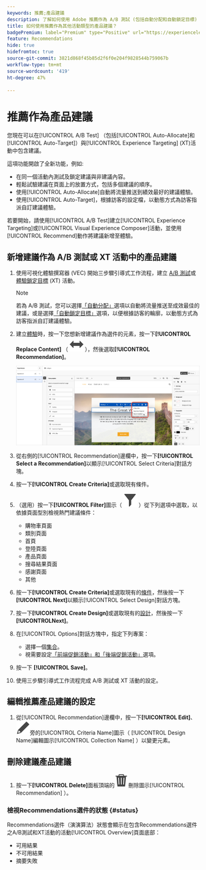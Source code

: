 ```yaml
---
keywords: 推薦;產品建議
description: 了解如何使用 Adobe 推薦作為 A/B 測試 (包括自動分配和自動鎖定目標) 以及體驗鎖定 (XT) 活動的產品建議。
title: 如何使用推薦作為其他活動類型的產品建議？
badgePremium: label="Premium" type="Positive" url="https://experienceleague.adobe.com/docs/target/using/introduction/intro.html?lang=zh-Hant#premium newtab=true" tooltip="檢視Target Premium包含的內容。"
feature: Recommendations
hide: true
hidefromtoc: true
source-git-commit: 3821d868f45b85d2f6f0e204f9828544b759067b
workflow-type: tm+mt
source-wordcount: '419'
ht-degree: 47%

---
```


# 推薦作為產品建議

您現在可以在[!UICONTROL A/B Test] （包括[!UICONTROL Auto-Allocate]和[!UICONTROL Auto-Target]）與[!UICONTROL Experience Targeting] (XT)活動中包含建議。

這項功能開啟了全新功能，例如:

* 在同一個活動內測試及鎖定建議與非建議內容。
* 輕鬆試驗建議在頁面上的放置方式，包括多個建議的順序。
* 使用[!UICONTROL Auto-Allocate]自動將流量推送到績效最好的建議體驗。
* 使用[!UICONTROL Auto-Target]，根據訪客的設定檔，以動態方式為訪客指派自訂建議體驗。

若要開始，請使用[!UICONTROL A/B Test]建立[!UICONTROL Experience Targeting]或[!UICONTROL Visual Experience Composer]活動，並使用[!UICONTROL Recommend]動作將建議新增至體驗。

## 新增建議作為 A/B 測試或 XT 活動中的產品建議

1. 使用可視化體驗撰寫器 (VEC) 開始三步驟引導式工作流程，建立 [A/B 測試](/help/main/c-activities/t-test-ab/t-test-create-ab/test-create-ab.md)或[體驗鎖定目標](/help/main/c-activities/t-experience-target/t-xt-create/xt-create.md) (XT) 活動。

   >[!NOTE]
   >
   >若為 A/B 測試，您可以選擇[「自動分配」](/help/main/c-activities/automated-traffic-allocation/automated-traffic-allocation.md)選項以自動將流量推送至成效最佳的建議，或是選擇[「自動鎖定目標」](/help/main/c-activities/auto-target/auto-target-to-optimize.md)選項，以便根據訪客的輪廓，以動態方式為訪客指派自訂建議體驗。

1. 建立[體驗](/help/main/c-experiences/c-visual-experience-composer/viztarget-options.md)時，按一下您想新增建議作為選件的元素，按一下&#x200B;**[!UICONTROL Replace Content]** （ ![取代內容圖示](/help/main/assets/icons/Switch.svg) ），然後選取&#x200B;**[!UICONTROL Recommendation]**。

   ![插入推薦作為產品建議](/help/main/c-recommendations/t-create-recs-activity/assets/recs-as-offer.png)

1. 從右側的[!UICONTROL Recommendation]邊欄中，按一下&#x200B;**[!UICONTROL Select a Recommendation]**&#x200B;以顯示[!UICONTROL Select Criteria]對話方塊。

1. 按一下&#x200B;**[!UICONTROL Create Criteria]**&#x200B;或選取現有條件。

1. （選用）按一下&#x200B;**[!UICONTROL Filter]**&#x200B;圖示（ ![篩選圖示](/help/main/assets/icons/Filter.svg) ）從下列選項中選取，以依據頁面型別檢視熱門建議條件：

   * 購物車頁面
   * 類別頁面
   * 首頁
   * 登陸頁面
   * 產品頁面
   * 搜尋結果頁面
   * 感謝頁面
   * 其他

1. 按一下&#x200B;**[!UICONTROL Create Criteria]**&#x200B;或選取現有的[條件](/help/main/c-recommendations/c-algorithms/algorithms.md)，然後按一下&#x200B;**[!UICONTROL Next]**&#x200B;以顯示[!UICONTROL Select Design]對話方塊。

1. 按一下&#x200B;**[!UICONTROL Create Design]**&#x200B;或選取現有的[設計](/help/main/c-recommendations/c-design-overview/design-overview.md)，然後按一下&#x200B;**[!UICONTROL &#x200B; Next]**。

1. 在[!UICONTROL Options]對話方塊中，指定下列專案：

   * 選擇一個[集合](/help/main/c-recommendations/c-products/collections.md)。
   * 視需要設定[「前端促銷活動」和「後端促銷活動」](/help/main/c-recommendations/t-create-recs-activity/adding-promotions.md)選項。

1. 按一下 **[!UICONTROL Save]**。
1. 使用三步驟引導式工作流程完成 A/B 測試或 XT 活動的設定。

## 編輯推薦產品建議的設定

1. 從[!UICONTROL Recommendation]邊欄中，按一下&#x200B;**[!UICONTROL Edit]**、![或](/help/main/assets/icons/Edit.svg)旁的[!UICONTROL Criteria Name]圖示（ [!UICONTROL Design Name]編輯圖示[!UICONTROL Collection Name] ）以變更元素。

## 刪除建議產品建議

1. 按一下&#x200B;**[!UICONTROL Delete]**&#x200B;面板頂端的![圖示（](/help/main/assets/icons/Delete.svg)刪除圖示[!UICONTROL Recommendation] ）。

### 檢視Recommendations選件的狀態 {#status}

Recommendations選件（演演算法）狀態會顯示在包含Recommendations選件之A/B測試和XT活動的活動[!UICONTROL Overview]頁面底部：

* 可用結果
* 不可用結果
* 摘要失敗
